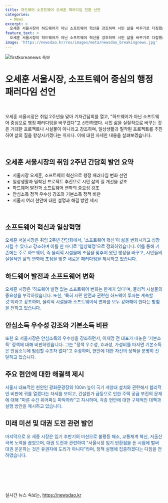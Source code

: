 ```yaml
---
title: 하드웨어 소프트웨어 오세훈 패러다임 전환 선언
categories:
  - News
excerpt: >
  오세훈 서울시장이 하드웨어가 아닌 소프트웨어 혁신을 강조하며 시민 삶을 바꾸기로 다짐했습니다. 청계천 복원과 버스전용차로 개편과 같은 물리적 성과보다는 소소한 변화가 더 가치 있다고 강조했으며, 안심소득의 우수성을 강조하면서도 국가주의 논란 등 여러 현안에 대해 설명했습니다. 또한, 지역적인 재량을 행정안전부에 요청하고, 공무원 이탈을 막기 위해 인센티브를 제시했습니다. 미래 임무로는 불평등 해소, 교통체계 혁신, 저출산 극복을 꼽았으며, 대권 도전과 관련해 도리에 맞지 않는다는 입장을 표명했습니다.
feature_text: >
  오세훈 서울시장이 하드웨어가 아닌 소프트웨어 혁신을 강조하며 시민 삶을 바꾸기로 다짐했습니다. 청계천 복원과 버스전용차로 개편과 같은 물리적 성과보다는 소소한 변화가 더 가치 있다고 강조했으며, 안심소득의 우수성을 강조하면서도 국가주의 논란 등 여러 현안에 대해 설명했습니다. 또한, 지역적인 재량을 행정안전부에 요청하고, 공무원 이탈을 막기 위해 인센티브를 제시했습니다. 미래 임무로는 불평등 해소, 교통체계 혁신, 저출산 극복을 꼽았으며, 대권 도전과 관련해 도리에 맞지 않는다는 입장을 표명했습니다.
image: 'https://newsdao.kr/res/images/meta/newsdao_breakingnews.jpg'
---
```


<p><img src="https://newsdao.kr/res/images/meta/newsdao_breakingnews.jpg" alt="firstkoreanews 속보" /></p>

<h1>오세훈 서울시장, 소프트웨어 중심의 행정 패러다임 선언</h1>

<p data-ke-size="size16">&nbsp;</p>

<p>오세훈 서울시장은 취임 2주년을 맞아 기자간담회를 열고, "하드웨어가 아닌 소프트웨어 중심으로 행정 패러다임을 바꾸겠다"고 선언하였다. 시민 삶을 실질적으로 바꾸는 것은 거대한 프로젝트나 시설물이 아니라고 강조하며, 일상생활과 밀착된 프로젝트를 추진하여 삶의 질을 향상시키겠다는 취지다. 이에 대한 자세한 내용을 살펴보겠습니다.</p>

<p data-ke-size="size16">&nbsp;</p>

<h2 data-ke-size="size26">오세훈 서울시장의 취임 2주년 간담회 발언 요약</h2>

<ul>
  <li>서울시장 오세훈, 소프트웨어 혁신으로 행정 패러다임 변화 선언</li>
  <li>일상생활과 밀착된 프로젝트 추진으로 시민 삶의 질 개선을 강조</li>
  <li>하드웨어 발전과 소프트웨어 변화의 중요성 강조</li>
  <li>안심소득 정책 우수성 강조와 기본소득 정책 비판</li>
  <li>서울시 여러 현안에 대한 설명과 해결 방안 제시</li>
</ul>

<p data-ke-size="size16">&nbsp;</p>

<h2 data-ke-size="size26">소프트웨어 혁신과 일상혁명</h2>

<p><span style="color: #1a5490;">오세훈 서울시장은 취임 2주년 간담회에서, '소프트웨어 혁신'이 삶을 변화시키고 성장시킬 수 있다고 강조하며 이를 한 마디로 '일상혁명'으로 정의하였습니다. 이를 통해 기존에는 주로 하드웨어, 즉 물리적 시설물에 초점을 맞추어 왔던 행정을 바꾸고, 시민들의 실질적인 삶의 변화에 초점을 맞춘 새로운 패러다임을 제시하고 있습니다.</span></p>

<h2 data-ke-size="size26">하드웨어 발전과 소프트웨어 변화</h2>

<p><span style="color: #1a5490;">오세훈 시장은 '하드웨어 발전 없는 소프트웨어 변화는 한계가 있다'며, 물리적 시설물의 중요성을 부각하였습니다. 또한, '특히 시민 안전과 관련한 하드웨어 투자는 계속할 것'이라고 강조하며, 물리적 시설물과 소프트웨어적 변화를 모두 강화해야 한다는 방침을 전하고 있습니다.</span></p>

<h2 data-ke-size="size26">안심소득 우수성 강조와 기본소득 비판</h2>

<p><span style="color: #1a5490;">또한 오 서울시장은 안심소득의 우수성을 강조하면서, 이재명 전 대표가 내놓은 '기본소득' 정책에 대해 비판하였습니다. 그는 "정책 우수성, 효과성, 가성비를 따지면 기본소득은 안심소득에 범접할 수조차 없다"고 주장하며, 현안에 대한 자신의 정책을 분명히 전달하고 있습니다.</span></p>

<h2 data-ke-size="size26">주요 현안에 대한 해결책 제시</h2>

<p><span style="color: #1a5490;">서울시 대표적인 현안인 광화문광장의 100m 높이 국기 게양대 설치와 관련해서 합리적인 비판에 귀를 열겠다는 자세를 보이고, 건설원가 급등으로 인한 주택 공급 부진의 문제에 대해 "마른 수건 쥐어짜듯 파악하라"고 지시하며, 각종 현안에 대한 구체적인 대책과 실행 방안을 제시하고 있습니다.</span></p>

<h2 data-ke-size="size26">미래 미션 및 대권 도전 관련 발언</h2>

<p><span style="color: #1a5490;">마지막으로 오 세종 시장은 임기 후반기의 미션으로 불평등 해소, 교통체계 혁신, 저출산 극복 노력을 꼽았으며, 대권 도전과 관련하여 "서울시장 임기 반환점을 돈 시점에 벌써 대권 운운하는 것은 유권자에 도리가 아니다"라며, 정책 실행에 집중하겠다는 다짐을 전하였습니다.</span></p>

<p data-ke-size="size16">&nbsp;</p>

<p data-ke-size="size16">&nbsp;</p>

<p data-ke-size="size16">&nbsp;</p>
실시간 뉴스 속보는, <a href="https://newsdao.kr" rel="dofollow">https://newsdao.kr</a>


